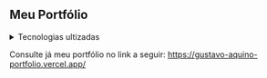 ## Meu Portfólio

<details>
  <summary>
    Tecnologias ultizadas
  </summary>
  
  <ul>
    <li> React </li>
    <li> Styled-components </li>
  </ul>
 </details>
 
 Consulte já meu portfólio no link a seguir: https://gustavo-aquino-portfolio.vercel.app/